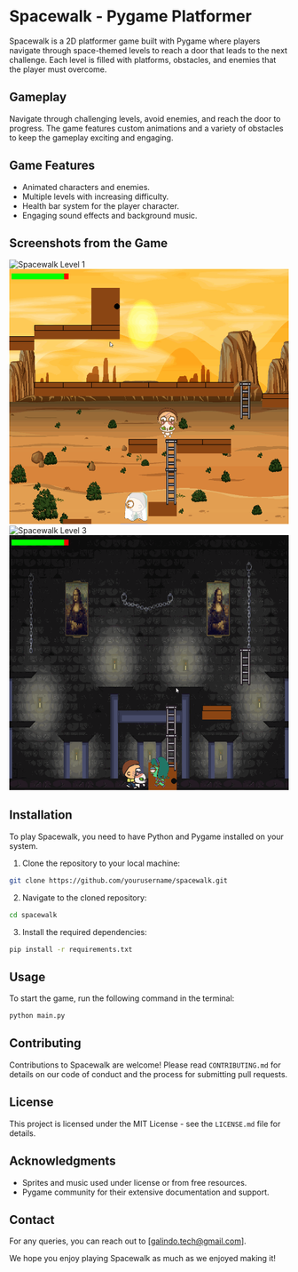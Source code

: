
# Spacewalk - Pygame Platformer

Spacewalk is a 2D platformer game built with Pygame where players navigate through space-themed levels to reach a door that leads to the next challenge. Each level is filled with platforms, obstacles, and enemies that the player must overcome.

## Gameplay
Navigate through challenging levels, avoid enemies, and reach the door to progress. The game features custom animations and a variety of obstacles to keep the gameplay exciting and engaging.

## Game Features
- Animated characters and enemies.
- Multiple levels with increasing difficulty.
- Health bar system for the player character.
- Engaging sound effects and background music.

## Screenshots from the Game
![Spacewalk Level 1](spacewalklvl1.gif)
![Spacewalk Level 2](spacewalklvl2.gif)
![Spacewalk Level 3](spacewalklvl3.gif)
![Spacewalk Level 4](spacewalklvl4.gif)

## Installation

To play Spacewalk, you need to have Python and Pygame installed on your system.

1. Clone the repository to your local machine:
```bash
git clone https://github.com/yourusername/spacewalk.git
```

2. Navigate to the cloned repository:
```bash
cd spacewalk
```

3. Install the required dependencies:
```bash
pip install -r requirements.txt
```

## Usage

To start the game, run the following command in the terminal:
```bash
python main.py
```

## Contributing

Contributions to Spacewalk are welcome! Please read `CONTRIBUTING.md` for details on our code of conduct and the process for submitting pull requests.

## License

This project is licensed under the MIT License - see the `LICENSE.md` file for details.

## Acknowledgments

- Sprites and music used under license or from free resources.
- Pygame community for their extensive documentation and support.

## Contact

For any queries, you can reach out to [galindo.tech@gmail.com].

We hope you enjoy playing Spacewalk as much as we enjoyed making it!

